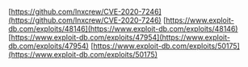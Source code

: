 [https://github.com/lnxcrew/CVE-2020-7246](https://github.com/lnxcrew/CVE-2020-7246)
[https://www.exploit-db.com/exploits/48146](https://www.exploit-db.com/exploits/48146)
[https://www.exploit-db.com/exploits/47954](https://www.exploit-db.com/exploits/47954)
[https://www.exploit-db.com/exploits/50175](https://www.exploit-db.com/exploits/50175)
